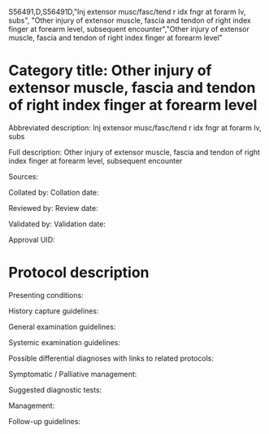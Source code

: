 S56491,D,S56491D,"Inj extensor musc/fasc/tend r idx fngr at forarm lv, subs", "Other injury of extensor muscle, fascia and tendon of right index finger at forearm level, subsequent encounter","Other injury of extensor muscle, fascia and tendon of right index finger at forearm level"
# Category title: Other injury of extensor muscle, fascia and tendon of right index finger at forearm level

Abbreviated description: Inj extensor musc/fasc/tend r idx fngr at forarm lv, subs

Full description: Other injury of extensor muscle, fascia and tendon of right index finger at forearm level, subsequent encounter

Sources:

Collated by:
Collation date:

Reviewed by:
Review date:

Validated by:
Validation date:

Approval UID:

# Protocol description

Presenting conditions:

History capture guidelines:

General examination guidelines:

Systemic examination guidelines:

Possible differential diagnoses with links to related protocols:

Symptomatic / Palliative management:

Suggested diagnostic tests:

Management:

Follow-up guidelines:
